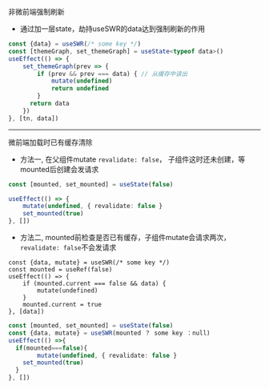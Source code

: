 非微前端强制刷新
- 通过加一层state，劫持useSWR的data达到强制刷新的作用
```ts
const {data} = useSWR(/* some key */)
const [themeGraph, set_themeGraph] = useState<typeof data>()
useEffect(() => {
	set_themeGraph(prev => {
		if (prev && prev === data) { // 从缓存中读出
			mutate(undefined)
			return undefined
		}
	  return data
	})
}, [tn, data])
```

---
微前端加载时已有缓存清除
- 方法一, 在父组件mutate `revalidate: false`， 子组件这时还未创建，等mounted后创建会发请求
```ts
const [mounted, set_mounted] = useState(false)

useEffect(() => {
	mutate(undefined, { revalidate: false }
	set_mounted(true)
}, [])
```

- 方法二, mounted前检查是否已有缓存，子组件mutate会请求两次， `revalidate: false`不会发请求
```
const {data, mutate} = useSWR(/* some key */)
const mounted = useRef(false)
useEffect(() => { 
	if (mounted.current === false && data) {
		mutate(undefined)
	}
	mounted.current = true
}, [data])
```

```ts
const [mounted, set_mounted] = useState(false)
const {data, mutate} = useSWR(mounted ？ some key ：null)
useEffect(() =>{
  if(mounted===false){
    	mutate(undefined, { revalidate: false }
	set_mounted(true)
  }
}, [])
```